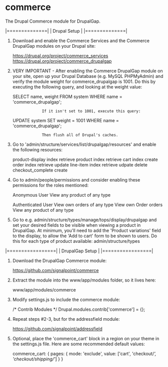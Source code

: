 commerce
========

The Drupal Commerce module for DrupalGap.

|==============|
| Drupal Setup |
|==============|

1. Download and enable the Commerce Services and the Commerce DrupalGap modules
   on your Drupal site:

     https://drupal.org/project/commerce_services
     https://drupal.org/project/commerce_drupalgap

2. VERY IMPORTANT - After enabling the Commerce DrupalGap module on your site,
                    open up your Drupal Database (e.g. MySQL PHPMyAdmin) and
                    verify the module weight for commerce_drupalgap is 1001. Do
                    this by executing the following query, and looking at the
                    weight value:
                    
     SELECT name, weight FROM system WHERE name = 'commerce_drupalgap';
     
                    If it isn't set to 1001, execute this query:
     
     UPDATE system SET weight = 1001 WHERE name = 'commerce_drupalgap';

                    Then flush all of Drupal's caches.

3. Go to 'admin/structure/services/list/drupalgap/resources' and enable the
   following resources:
    
    product-display
       index
       retrieve
     product
       index
       retrieve
     cart
       index
       create
     order
       index
       retrieve
       update
     line-item
       index
       retrieve
       udpate
       delete
     checkout_complete
       create

4. Go to admin/people/permissions and consider enabling these permissions for
   the roles mentioned:
   
     Anonymous User
       View any product of any type
     
     Authenticated User
      View own orders of any type
      View own Order orders
      View any product of any type

5. Go to e.g. admin/structure/types/manage/tops/display/drupalgap and set your
   desired fields to be visible when viewing a product in DrupalGap. At minimum,
   you'll need to add the 'Product variations' field to the display, to allow
   the 'Add to cart' form to be shown to users. Do this for each type of product
   available: admin/structure/types

|=================|
| DrupalGap Setup |
|=================|

1. Download the DrupalGap Commerce module:

     https://github.com/signalpoint/commerce

2. Extract the module into the www/app/modules folder, so it lives here:

     www/app/modules/commerce

3. Modify settings.js to include the commerce module:

     /* Contrib Modules */
     Drupal.modules.contrib['commerce'] = {};

4. Repeat steps #2-3, but for the addressfield module:

     https://github.com/signalpoint/addressfield

5. Optional, place the 'commerce_cart' block in a region on your theme in the
   settings.js file. Here are some recommended default values:
   
     commerce_cart: {
       pages: {
         mode: 'exclude',
         value: ['cart', 'checkout/*', 'checkout/shipping/*']
       }
     }

